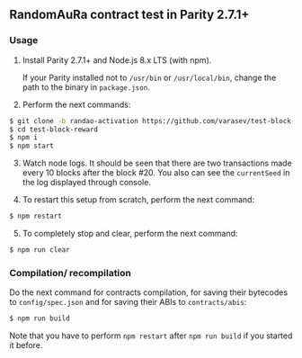 ## RandomAuRa contract test in Parity 2.7.1+

### Usage

1. Install Parity 2.7.1+ and Node.js 8.x LTS (with npm).

    If your Parity installed not to `/usr/bin` or `/usr/local/bin`, change the path to the binary in `package.json`.

2. Perform the next commands:

```bash
$ git clone -b randao-activation https://github.com/varasev/test-block-reward
$ cd test-block-reward
$ npm i
$ npm start
```

3. Watch node logs. It should be seen that there are two transactions made every 10 blocks after the block #20. You also can see the `currentSeed` in the log displayed through console.

4. To restart this setup from scratch, perform the next command:

```bash
$ npm restart
```

5. To completely stop and clear, perform the next command:

```bash
$ npm run clear
```

### Compilation/ recompilation

Do the next command for contracts compilation, for saving their bytecodes to `config/spec.json` and for saving their ABIs to `contracts/abis`:

```bash
$ npm run build
```

Note that you have to perform `npm restart` after `npm run build` if you started it before.
